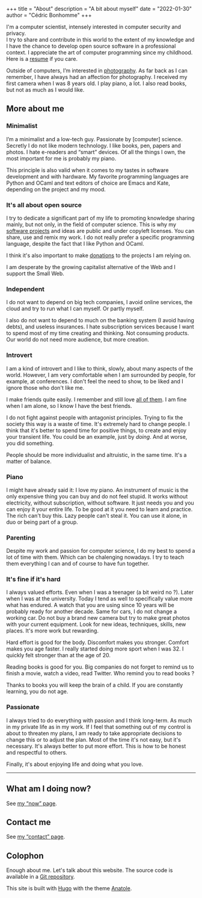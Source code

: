 +++
title = "About"
description = "A bit about myself"
date = "2022-01-30"
author = "Cédric Bonhomme"
+++

I'm a computer scientist, intensely interested in computer security and privacy.  
I try to share and contribute in this world to the extent of my knowledge and
I have the chance to develop open source software in a professional context.
I appreciate the art of computer programming since my childhood.
Here is a [resume](/files/resume_cedric-bonhomme_web-version.pdf) if you care.

Outside of computers, I’m interested in [photography](/photography).
As far back as I can remember, I have always had an affection for photography.
I received my first camera when I was 8 years old.
I play piano, a lot. I also read books, but not as much as I would like.


## More about me

### Minimalist

I’m a minimalist and a low-tech guy. Passionate by \[computer\] science.
Secretly I do not like modern technology.
I like books, pen, papers and photos. I hate e-readers and “smart” devices.
Of all the things I own, the most important for me is probably my piano.

This principle is also valid when it comes to my tastes in software development
and with hardware.
My favorite programming languages are Python and OCaml and text editors of
choice are Emacs and Kate, depending on the project and my mood.


### It's all about open source

I try to dedicate a significant part of my life to promoting knowledge sharing
mainly, but not only, in the field of computer science. This is why my
[software projects](/software) and ideas are public and under copyleft licenses.
You can share, use and remix my work.
I do not really prefer a specific programming language, despite the fact that I
like Python and OCaml.  

I think it's also important to make [donations](/donations) to the projects
I am relying on.

I am desperate by the growing capitalist alternative of the Web and I support the Small Web.


### Independent

I do not want to depend on big tech companies, I avoid online services, the
cloud and try to run what I can myself. Or partly myself.

I also do not want to depend to much on the banking system (I avoid having debts),
and useless insurances. I hate subscription services because I want to spend
most of my time creating and thinking. Not consuming products. Our world do not
need more audience, but more creation.


### Introvert

I am a kind of introvert and I like to think, slowly, about many aspects of the
world. However, I am very comfortable when I am surrounded by people, for example,
at conferences. I don't feel the need to show, to be liked and I ignore those who don't
like me.

I make friends quite easily. I remember and still love [all of them](/friends).
I am fine when I am alone, so I know I have the best friends.

I do not fight against people with antagonist principles. Trying to fix the
society this way is a waste of time. It's extremely hard to
change people. I think that it's better to spend time for positive things, to create and
enjoy your transient life.
You could be an example, just by *doing*. And at worse, you did something.

People should be more individualist and altruistic, in the same time.
It's a matter of balance.


### Piano

I might have already said it: I love my piano. An instrument of music is the
only expensive thing you can buy and do not feel stupid. It works without
electricity, without subscription, without software. It just needs you and you
can enjoy it your entire life. To be good at it you need to learn and practice.
The rich can't buy this. Lazy people can't steal it. You can use it alone,
in duo or being part of a group.


### Parenting

Despite my work and passion for computer science, I do my best to spend a lot
of time with them. Which can be chalenging nowadays. I try to teach them
everything I can and of course to have fun together.


### It's fine if it's hard

I always valued efforts. Even when I was a teenager (a bit weird no ?).
Later when I was at the university. Today I tend as well to specifically value
more what has endured.
A watch that you are using since 10 years will be probably ready for another
decade. Same for cars, I do not change a working car. Do not buy a brand new
camera but try to make great photos with your current equipment.
Look for new ideas, techniques, skills, new places. It's more work but rewarding.

Hard effort is good for the body. Discomfort makes you stronger. Comfort makes
you age faster. I really started doing more sport when I was 32.
I quickly felt stronger than at the age of 20.

Reading books is good for you. Big companies do not forget to remind us to
finish a movie, watch a video, read Twitter. Who remind you to read books ?

Thanks to books you will keep the brain of a child. If you are constantly learning,
you do not age.


### Passionate

I always tried to do everything with passion and I think long-term.
As much in my private life as in my work.
If I feel that something out of my control is about to threaten my plans, I am
ready to take appropriate decisions to change this or to adjust the plan.
Most of the time it's not easy, but it's necessary. It's always better to put
more effort. This is how to be honest and respectful to others.

Finally, it's about enjoying life and doing what you love. 

---

## What am I doing now?

See [my “now” page](/now).


## Contact me

See [my “contact” page](/contact).


## Colophon

Enough about me. Let's talk about this website.
The source code is available in a
[Git repository](https://github.com/cedricbonhomme/cedricbonhomme.org).

This site is built with [Hugo](https://gohugo.io) with the theme
[Anatole](https://github.com/lxndrblz/anatole).
